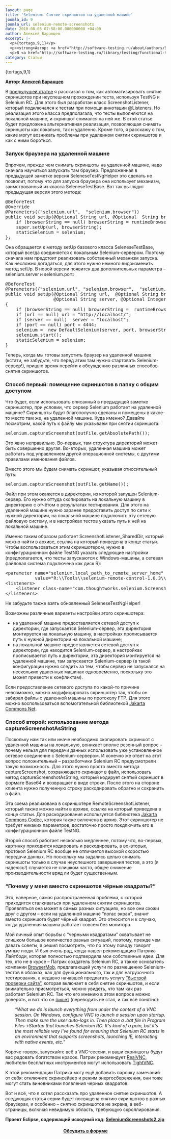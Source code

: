 ```yaml
---
layout: page
title: 'Selenium: Снятие скриншотов на удаленной машине'
joomla_id: 9
joomla_url: selenium-remote-screenshots
date: 2010-08-05 07:58:00.000000000 +04:00
author: Алексей Баранцев
excerpt: |-
  <p>{tortags,9,1}</p>
  <p><strong>Автор: <a href="http://software-testing.ru/about/authors/9-barancev">Алексей Баранцев</a></strong></p>
  <p>В <a href="http://software-testing.ru/library/testing/functional-testing/1042-selenium-auto-screenshoots">предыдущей статье</a> я рассказал о том, как автоматизировать снятие скриншотов при неуспешном прохождении теста, используя TestNG и Selenium RC. Для этого был разработан класс ScreenshotListener, который подключался к тестам при помощи аннотации @Listeners. Но реализация этого класса предполагала, что тесты выполняются на локальной машине, и скриншот снимался на ней же. В этой статье будет предложена альтернативная реализация, позволяющая снимать скриншоты как локально, так и удаленно. Кроме того, я расскажу о том, какие могут возникать проблемы при удаленном снятии скриншотов и как с ними бороться.</p>
category: Статьи
---
```

<p>{tortags,9,1}</p>
<p><strong>Автор: <a href="http://software-testing.ru/about/authors/9-barancev">Алексей Баранцев</a></strong></p>
<p>В <a href="http://software-testing.ru/library/testing/functional-testing/1042-selenium-auto-screenshoots">предыдущей статье</a> я рассказал о том, как автоматизировать снятие скриншотов при неуспешном прохождении теста, используя TestNG и Selenium RC. Для этого был разработан класс ScreenshotListener, который подключался к тестам при помощи аннотации @Listeners. Но реализация этого класса предполагала, что тесты выполняются на локальной машине, и скриншот снимался на ней же. В этой статье будет предложена альтернативная реализация, позволяющая снимать скриншоты как локально, так и удаленно. Кроме того, я расскажу о том, какие могут возникать проблемы при удаленном снятии скриншотов и как с ними бороться.</p><h3>Запуск браузера на удаленной машине</h3>
<p>Впрочем, прежде чем снимать скриншоты на удаленной машине, надо сначала научиться запускать там браузер. Предложенная в предыдущей заметке версия SeleneseTestNgHelper это сделать не позволит, потому что для запуска браузера она использует механизм, заимствованный из класса SeleneseTestBase. Вот так выглядит предыдущая версия этого метода:</p>
<pre xml:lang="java">@BeforeTest
@Override
@Parameters({"selenium.url",  "selenium.browser"})
public void setUp(@Optional String url, @Optional  String browserString) throws Exception {
    if (browserString == null) browserString = runtimeBrowserString();
    super.setUp(url, browserString);
    staticSelenium = selenium;
};</pre>
<p>Она обращается к методу setUp базового класса SeleneseTestBase, который всегда соединяется с локальным Selenium-сервером. Поэтому сначала нам предстоит реализовать собственный механизм запуска. Как несложно догадаться, для этого нужно немного видоизменить метод setUp. В новой версии появится два дополнительных параметра – selenium.server и selenium.port:</p>
<pre>@BeforeTest
@Parameters({"selenium.url", "selenium.browser",  "selenium.server", "selenium.port"})
public void setUp(@Optional String url,  @Optional String browserString,
                  @Optional String server, @Optional Integer port)  throws Exception
{
    if (browserString == null) browserString =  runtimeBrowserString()
    if (url == null) url = "http://localhost/";
    if (server == null)  server = "localhost";
    if (port == null) port = 4444;
    selenium =  new DefaultSelenium(server, port, browserString, url);
    selenium.start();
    staticSelenium = selenium;
}</pre>
<p>Теперь, когда мы готовы запустить браузер на удаленной машине (кстати, не забудьте, что перед этим там нужно стартовать Selenium-сервер!), пришло время перейти к обсуждению различных способов снятия скриншотов.</p>
<h3>Способ первый: помещение скриншотов в папку с общим доступом</h3>
<p>Что будет, если использовать описанный в предыдущей заметке скриншотер, при условии, что сервер Selenium работает на удаленной машине? Скриншоты будут благополучно сделаны и помещены в какое-то место там же, на удаленной машине. Куда именно? Давайте посмотрим, какой путь к файлу мы указываем при снятии скриншота:</p>
<pre xml:lang="java">selenium.captureScreenshot(outFile.getAbsolutePath());</pre>
<p>Это явно неправильно. Во-первых, там структура директорий может быть совершенно другая. Во-вторых, удаленная машина может работать под управлением другой операционной системы, с другими правилами именования файлов.</p>
<p>Вместо этого мы будем снимать скриншот, указывая относительный путь:</p>
<pre xml:lang="java">selenium.captureScreenshot(outFile.getName());</pre>
<p>Файл при этом окажется в директории, из которой запущен Selenium-сервер. Его нужно оттуда скопировать на локальную машину в директорию с отчётом о результатах тестирования. Для этого на удаленной машине нужно заранее предоставить доступ по сети к нужной директории, на локальной машине подключить эту сетевую файловую систему, и в настройках тестов указать путь к ней на локальной машине.</p>
<p>Именно таким образом работает ScreenshotListener_SharedDir, который можно найти в архиве, ссылка на который приведена в конце статьи. Чтобы воспользоваться этим скриншотером, нужно в конфигурационном файле TestNG указать следующие настройки (предполагается, что тесты запускаются с Windows-машины, а сетевая файловая система подключена как диск R):</p>
<pre xml:lang="xml">&lt;parameter name="selenium.local_path_to_remote_server_home"
           value="R:\\Tools\\selenium-remote-control-1.0.3\\selenium-server-1.0.3" /&gt;
&lt;listeners&gt;
    &lt;listener class-name="com.thoughtworks.selenium.ScreenshotListener_SharedDir"&gt;&lt;/listener&gt;
&lt;/listeners&gt;</pre>
<p>Не забудьте также взять обновленный SeleneseTestNgHelper!</p>
<p>Возможны различные варианты настройки этого скриншотера:</p>
<ul>
<li>на удаленной машине предоставляется сетевой доступ к директории, где запускается Selenium-сервер, эта директория монтируется на локальную машину, в настройках прописывается путь к нужной директории на локальной машине;</li>
<li>на локальной машине предоставляется сетевой доступ к директории, где находится Selenium-сервер, в настройках прописывается путь к директории, эта директория монтируется на удаленной машине, там запускается Selenium-сервер (в такой конфигурации нужно следить за тем, чтобы сервер не запускался на нескольких удаленных машинах одновременно, поскольку это может привести к конфликтам).</li>
</ul>
<p>Если предоставление сетевого доступа по какой-то причине невозможно, можно модифицировать скриншотер так, чтобы он забирал файлы с удаленной машины по протоколу FTP. Для этого можно воспользоваться вспомогательной библиотекой <a href="http://commons.apache.org/net/" target="_blank">Jakarta Commons Net</a>.</p>
<h3>Способ второй: использование метода captureScreenshotAsString</h3>
<p>Поскольку нам так или иначе необходимо скопировать скриншот с удаленной машины на локальную, воникает вполне резонный вопрос – почему нельзя для передачи данных использовать уже установленное сетевое соединение с Selenium-сервером. И конечно же ответ на этот вопрос положительный – разработчики Selenium RC предусмотрели такую возможность. Для этого нужно просто вместо метода captureScreenshot, сохраняющего скриншот в файл, использовать метод captureScreenshotAsString, который кодирует снятый скриншот в формате Base64 и возвращает в виде строки. После этого на стороне клиента нужно полученную строку раскодировать обратно и сохранить в файл.</p>
<p>Эта схема реализована в скриншотере RemoteScreenshotListener, который также можно найти в архиве, ссылка на который приведена в конце статьи. Для раскодирования используется библиотека <a href="http://commons.apache.org/codec/" target="_blank">Jakarta Commons Codec</a>, которая также включена в архив. Этот скриншотер не требует никаких параметров, достаточно просто покдлючить его в конфигурационном файле TestNG.</p>
<p>Второй способ работает несколько медленнее, потому что, во-первых, картинку приходится кодировать и раскодировать, а во-вторых, протокол Selenium RC вообще не отличается высокой скоростью передачи данных. Но поскольку мы задались целью снимать скриншоты только в случае неуспешного завершения тестов, а это (я надеюсь!) случается не слишком часто, общее снижение производительности вряд ли будет существенным.</p>
<h3>“Почему у меня вместо скриншотов чёрные квадраты?”</h3>
<p>Это, наверное, самая распространенная проблема, с которой приходится сталкиваться при удаленном снятии скриншотов. Проявляться она может в самых разных ситуациях, но все они схожи друг с другом – если на удаленной машине “погас экран”, значит вместо скриншота будет чёрный квадрат. Это относится и к случаю, когда удаленная машина работает совсем без монитора.</p>
<p>Мой личный опыт борьбы с “черными квадратами” охватывает не слишком большое количество разных ситуаций, поэтому, прежде чем давать советы, я решил посмотреть, что по этому поводу говорят умные люди. И был очень рад, когда нашел рекомендацию Патрика Лайтбоди, которая полностью подтвердила мои собственные идеи. Для тех, кто не в курсе – Патрик создатель Selenium RC, а также основатель компании <a href="http://browsermob.com/website-monitoring-load-testing-about">BrowserMob</a>, предлагающей услуги по размещению Selenium-тестов в облаках, как для функционального, так и для нагрузочного тестирования, а недавно начавшей предлагать услугу <a href="http://browsermob.com/free-website-performance-test">“быстрой проверки сайта”</a>, которая включает в себя снятие скриншотов, и если внимательно присмотреться, можно увидеть, что там как раз работает Selenium RC. Так что его мнению в этом вопросе можно доверять, и вот что он <a href="http://stackoverflow.com/questions/1742075/selenium-rc-sending-blank-screenshots-through-winxp-winserver">пишет</a> (переводить не стал, и так всё понятно):</p>
<p style="padding-left: 30px;"><em>“What we do is launch everything from under the context of a VNC session. On Windows, configure VNC to launch a session upon startup. Then make sure the user auto-logs in. Then place a .bat file in Program Files-&gt;Startup that launches Selenium RC. It's kind of a pain, but it's the most reliable way I've found for ensuring that Selenium RC starts in an environment that supports screenshots, launching IE, interacting with native events, etc.”</em></p>
<p>Короче говоря, запускайте всё в VNC-сессии, и ваши скриншоты будут вас радовать богатством красок. Патрик рекомендует <a href="http://www.realvnc.com/" target="_blank">RealVNC</a>, любители бесплатных инструментов могут использовать <a href="http://www.tightvnc.com/" target="_blank">TightVNC</a>.</p>
<p>К этой рекомендации Патрика могу ещё добавить парочку замечаний от себя: отключите скринсейвер и режим энергосбережения, они тоже могут стать виновниками появления черных квадратов.</p>
<p>Вот и всё, что я хотел рассказать про удаленное снятие скриншотов. А следующая статья серии будет посвящена снятию скриншотов в разных браузерах, и особенно – снятию скриншотов не экрана, а веб-страницы, включая невидимую область, требующую скроллирования.</p>
<p><strong>Проект Eclipse, содержащий исходный код: <a href="http://software-testing.ru/files/library/barancev/selenium_screenshots/SeleniumScreenshots2.zip">SeleniumScreenshots2.zip</a></strong></p>
<h4 style="text-align: center;"><a href="http://software-testing.ru/forum/topic/17454/">Обсудить в форуме</a></h4>
